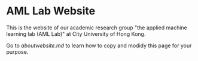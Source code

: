 # AML Lab Website

This is the website of our academic research group "the applied machine learning lab (AML Lab)" at City University of Hong Kong.

Go to *aboutwebsite.md*  to learn how to copy and modidy this page for your purpose.
